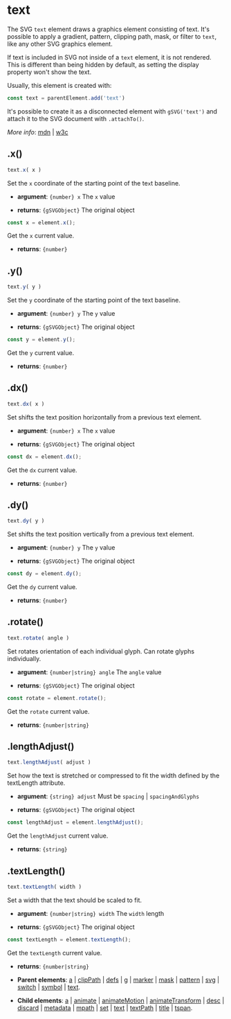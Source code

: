 # text

The SVG `text` element draws a graphics element consisting of text. It's possible to apply a gradient, pattern, clipping path, mask, or filter to `text`, like any other SVG graphics element.

If text is included in SVG not inside of a `text` element, it is not rendered. This is different than being hidden by default, as setting the display property won't show the text.

Usually, this element is created with:
      
```js
const text = parentElement.add('text')
```

It's possible to create it as a disconnected element with `gSVG('text')` and attach it to the SVG document with `.attachTo()`.

*More info*:
      [mdn](https://developer.mozilla.org//en-US/docs/Web/SVG/Element/text) | [w3c](https://svgwg.org/svg2-draft/single-page.html#text-TextElement)

## .x()


```js
text.x( x )
```
Set the `x` coordinate of the starting point of the te`x`t baseline.

- **argument**: `{number} x` The `x` value 

- **returns**: `{gSVGObject}` The original object


```js
const x = element.x();
```
Get the `x` current value.

- **returns**: `{number}` 

## .y()


```js
text.y( y )
```
Set the `y` coordinate of the starting point of the text baseline.

- **argument**: `{number} y` The `y` value 

- **returns**: `{gSVGObject}` The original object


```js
const y = element.y();
```
Get the `y` current value.

- **returns**: `{number}` 

## .dx()


```js
text.dx( x )
```
Set shifts the text position horizontally from a previous text element.

- **argument**: `{number} x` The `x` value 

- **returns**: `{gSVGObject}` The original object


```js
const dx = element.dx();
```
Get the `dx` current value.

- **returns**: `{number}` 

## .dy()


```js
text.dy( y )
```
Set shifts the text position vertically from a previous text element.

- **argument**: `{number} y` The `y` value 

- **returns**: `{gSVGObject}` The original object


```js
const dy = element.dy();
```
Get the `dy` current value.

- **returns**: `{number}` 

## .rotate()


```js
text.rotate( angle )
```
Set rotates orientation of each individual glyph. Can rotate glyphs individually.

- **argument**: `{number|string} angle` The `angle` value 

- **returns**: `{gSVGObject}` The original object


```js
const rotate = element.rotate();
```
Get the `rotate` current value.

- **returns**: `{number|string}` 

## .lengthAdjust()


```js
text.lengthAdjust( adjust )
```
Set how the text is stretched or compressed to fit the width defined by the textLength attribute.

- **argument**: `{string} adjust` Must be `spacing` | `spacingAndGlyphs` 

- **returns**: `{gSVGObject}` The original object


```js
const lengthAdjust = element.lengthAdjust();
```
Get the `lengthAdjust` current value.

- **returns**: `{string}` 

## .textLength()


```js
text.textLength( width )
```
Set a width that the text should be scaled to fit.

- **argument**: `{number|string} width` The `width` length 

- **returns**: `{gSVGObject}` The original object


```js
const textLength = element.textLength();
```
Get the `textLength` current value.

- **returns**: `{number|string}` 

- **Parent elements**: [a](a.md) | [clipPath](clipPath.md) | [defs](defs.md) | [g](g.md) | [marker](marker.md) | [mask](mask.md) | [pattern](pattern.md) | [svg](svg.md) | [switch](switch.md) | [symbol](symbol.md) | [text](text.md).

- **Child elements**: [a](a.md) | [animate](animate.md) | [animateMotion](animateMotion.md) | [animateTransform](animateTransform.md) | [desc](desc.md) | [discard](./discard.md) | [metadata](metadata.md) | [mpath](mpath.md) | [set](set.md) | [text](text.md) | [textPath](textPath.md) | [title](title.md) | [tspan](tspan.md).

